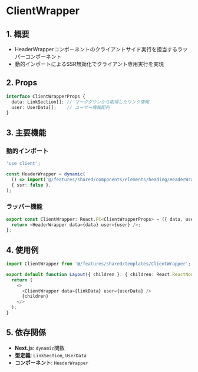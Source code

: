 # ClientWrapper

## 1. 概要

- HeaderWrapperコンポーネントのクライアントサイド実行を担当するラッパーコンポーネント
- 動的インポートによるSSR無効化でクライアント専用実行を実現

## 2. Props

```typescript
interface ClientWrapperProps {
  data: LinkSection[]; // マークダウンから取得したリンク情報
  user: UserData[];    // ユーザー情報配列
}
```

## 3. 主要機能

### 動的インポート

```typescript
'use client';

const HeaderWrapper = dynamic(
  () => import('@/features/shared/components/elements/heading/HeaderWrapper'),
  { ssr: false },
);
```

### ラッパー機能

```typescript
export const ClientWrapper: React.FC<ClientWrapperProps> = ({ data, user }) => {
  return <HeaderWrapper data={data} user={user} />;
};
```

## 4. 使用例

```typescript
import ClientWrapper from '@/features/shared/templates/ClientWrapper';

export default function Layout({ children }: { children: React.ReactNode }) {
  return (
    <>
      <ClientWrapper data={linkData} user={userData} />
      {children}
    </>
  );
}
```

## 5. 依存関係

- **Next.js**: `dynamic`関数
- **型定義**: `LinkSection`, `UserData`
- **コンポーネント**: `HeaderWrapper`